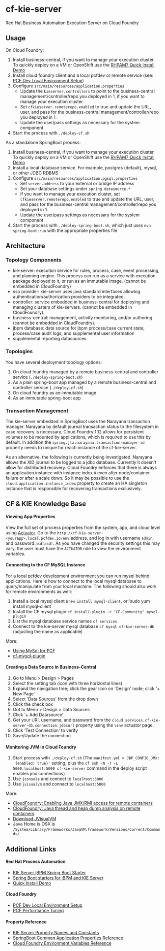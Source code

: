 # cf-kie-server
Red Hat Business Automation Execution Server on Cloud Foundry


## Usage

On Cloud Foundry:

1. Install business-central, if you want to manage your execution cluster. To quickly deploy on a VM or OpenShift use the [RHPAM7 Quick Install Demo](https://github.com/jbossdemocentral/rhpam7-install-demo)
2. Install cloud foundry client and a local pcfdev or remote service (see: [PCF Dev Local Environment Setup](https://pivotal.io/platform/pcf-tutorials/getting-started-with-pivotal-cloud-foundry-dev/introduction))
3. Configure `src/main/resources/application.properties`
   * Update the `kieserver.controllers` to point to the business-central management/controller/repo you deployed in 1, if you want to manage your execution cluster.
   * Set `cfkieserver.remoterepo.enabled` to true and update the URL, user, and pass for the business-central management/controller/repo you deployed in 1.
   * Update the user/pass settings as necessary for the system component
4. Start the process with `./deploy-cf.sh`

As a standalone SpringBoot process:

1. Install business-central, if you want to manage your execution cluster. To quickly deploy on a VM or OpenShift use the [RHPAM7 Quick Install Demo](https://github.com/jbossdemocentral/rhpam7-install-demo)
2. Install a local database service. For example, postgres (default), mysql, or other JDBC RDBMS
3. Configure `src/main/resources/application.pgsql.properties`
   * Set `server.address` to your external or bridge IP address
   * Set your database settings under `spring.datasource.*`
   * If you want to manage your execution cluster, set `cfkieserver.remoterepo.enabled` to true and update the URL, user, and pass for the business-central management/controller/repo you deployed in 1.
   * Update the user/pass settings as necessary for the system component
4. Start the process with `./deploy-spring-boot.sh`, which just uses `mvn spring-boot:run` with the appropriate properties file

## Architecture

### Topology Components

* kie-server: execution service for rules, process, case, event processing, and planning engine. This process can run as a service with execution package deployed to it, or run as an immutable image. (cannot be embedded in CloudFoundry)
* sso provider: kie-server uses java standard interfaces allowing authentication/authorization providers to be integrated.
* controller: service embedded in business-central for deploying and managing clusters of kie-servers. (cannot be embedded in CloudFoundry).
* business-central: management, activity monitoring, and/or authoring. (cannot be embedded in CloudFoundry).
* jbpm database: data source for jbpm process/case current state, process/case audit logs, and supplemental user information
* supplemental reporting datasources

### Topologies

You have several deployment topology options:

1. On cloud foundry managed by a remote business-central and controller service (`./deploy-spring-boot.sh`)
1. As a plain spring-boot app managed by a remote business-central and controller service (`./deploy-cf.sh`)
1. On cloud foundry as an immutable image
1. As an immutable spring-boot app

### Transaction Management

The kie-server embedded in SpringBoot uses the Narayana transaction manager. Narayana by default journal transaction status to the filesystem in case recovery is necessary. Cloud Foundry 1.12 allows for persistent volumes to be mounted by applications, which is required to use this by default. In addition the `spring.jta.narayana.transaction-manager-id` property needs to unique for reach instance of the cf-kie-server.

As an alternative, the following is currently being investigated. Narayana allows the XID journal to be logged to a jdbc database. Currently it doesn't allow for distributed recovery. Cloud Foundry enforces that there is always an application instance with instance index `0` even after node/container failure or after a scale down. So it may be possible to use the `cloud.application.instance_index` property to create an HA singleton instance that is responsible for recovering transactions exclusively.

## CF & KIE Knowledge Base

#### Viewing App Properties

View the full set of process properties from the system, app, and cloud level using [Actuator](https://docs.spring.io/spring-boot/docs/current/reference/html/production-ready-endpoints.html). Go to the `http://cf-kie-server-<yourapp>.local.pcfdev.io/env` address, and log in with username `admin`, and password `asdfasdf`. As you have changed the security settings this may vary, the user must have the `ACTUATOR` role to view the environment variables.

#### Connecting to the CF MySQL Instance

For a local pcfdev development environment you can run mysql behind applications. Here is how to connect to the local mysql database to query/manipulate from your local machine. The following should also work for remote environments as well:

1. Install a local mysql client `brew install mysql-client`, or 'sudo yum install mysql-client`
1. Install the CF mysql plugin `cf install-plugin -r "CF-Community" mysql-plugin`
1. List the mysql database service names `cf services`
1. Connect to the kie-server mysql database `cf mysql cf-kie-server-db` (adjusting the name as applicable)

More:
* [Using MySql for PCF](https://docs.pivotal.io/p-mysql/2-1/use.html)
* [cf-mysql-plugin](https://github.com/andreasf/cf-mysql-plugin)

#### Creating a Data Source in Business-Central

1. Go to Menu > Design > Pages
1. Select the setting tab (icon with three horizontal lines)
1. Expand the navigation tree; click the gear icon on 'Design' node; click '+ New Page'
1. Select 'Data Sources' from the drop down
1. Click the check box
1. Got to Menu > Design > Data Sources
1. Click '+ Add Datasource'
1. Get your URI, username, and password from the `cloud.services.cf-kie-server-db.connection.jdbcurl` property using the `\env` actuator page.
1. Click 'Test Connection' to verify
1. Save/Update the connection

#### Monitoring JVM in Cloud Foundry

1. Start process with `./deploy-cf.sh` (The `manifest.yml > JBP_CONFIG_JMX: '{enabled: true}'` setting, plus the `cf ssh -N -T -L 5000:localhost:5000 cf-kie-server` command in the deploy script enables jmx connections)
1. Use `jconsole` and connect to `localhost:5000`
1. Use `jvisualvm` and connect to `localhost:5000`

More:
* [CloudFoundry: Enabling Java JMX/RMI access for remote containers](https://fabianlee.org/2017/12/09/cloudfoundry-enabling-java-jmx-rmi-access-for-remote-containers/)
* [CloudFoundry: Java thread and heap dump analysis on remote containers](https://fabianlee.org/2017/12/08/cloudfoundry-java-thread-and-heap-dump-analysis-on-remote-containers/)
* [Download JVisualVM](https://visualvm.github.io/download.html)
* Java Home is OSX is `/System/Library/Frameworks/JavaVM.framework/Versions/Current/Commands/`

## Additional Links

#### Red Hat Process Automation
* [KIE Server jBPM Spring Boot Starter](https://github.com/kiegroup/droolsjbpm-integration/tree/master/kie-spring-boot/kie-spring-boot-starters/kie-server-spring-boot-starter-jbpm)
* [Spring Boot starters for jBPM and KIE Server](http://mswiderski.blogspot.com/2018/01/spring-boot-starters-for-jbpm-and-kie.html)
* [Quick Install Demo](https://github.com/jbossdemocentral/rhpam7-install-demo)

#### Cloud Foundry
* [PCF Dev Local Environment Setup](https://pivotal.io/platform/pcf-tutorials/getting-started-with-pivotal-cloud-foundry-dev/introduction)
* [PCF Performance Tuning](http://engineering.pivotal.io/post/profiling_cpu_on_pcf/)

#### Property Reference
* [KIE Server Property Names and Constants](https://github.com/kiegroup/droolsjbpm-integration/blob/5788f5fc0a151dc1b2c005172c1dd3007de12994/kie-server-parent/kie-server-api/src/main/java/org/kie/server/api/KieServerConstants.java)
* [SpringBoot Common Application Properties Reference](https://docs.spring.io/spring-boot/docs/1.5.9.RELEASE/reference/html/common-application-properties.html)
* [Cloud Foundry Environment Variables Reference](https://docs.run.pivotal.io/devguide/deploy-apps/environment-variable.html)
